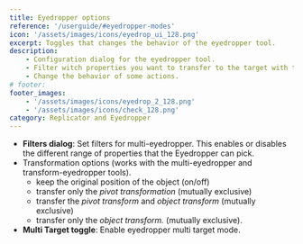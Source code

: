 ```yaml
---
title: Eyedropper options
reference: '/userguide/#eyedropper-modes'
icon: '/assets/images/icons/eyedrop_ui_128.png'
excerpt: Toggles that changes the behavior of the eyedropper tool.
description:
    - Configuration dialog for the eyedropper tool.
    - Filter witch properties you want to transfer to the target with the multi-eyedropper tool.
    - Change the behavior of some actions.
# footer:
footer_images:
    - '/assets/images/icons/eyedrop_2_128.png'
    - '/assets/images/icons/check_128.png'
category: Replicator and Eyedropper
---
```


- **Filters dialog**: Set filters for multi-eyedropper. This enables or disables the different range of properties that the Eyedropper can pick.
- Transformation options (works with the multi-eyedropper and transform-eyedropper tools).
  - keep the original position of the object (on/off)
  - transfer only the *pivot transformation* (mutually exclusive)
  - transfer the *pivot transform* and *object transform* (mutually exclusive)
  - transfer only the *object transform.* (mutually exclusive).
- **Multi Target toggle**: Enable eyedropper multi target mode.
